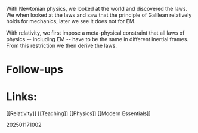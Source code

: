 With Newtonian physics, we looked at the world and discovered the laws. We when looked at the laws and saw that the principle of Galilean relatively holds for mechanics,  later we see it does not for EM. 

With relativity, we first impose a meta-physical constraint that all laws of physics -- including EM -- have to be the same in different inertial frames. From this restriction we then derive the laws. 




# Follow-ups


# Links: 
[[Relativity]]
[[Teaching]]
[[Physics]]
[[Modern Essentials]]



202501171002
